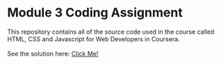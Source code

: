 # Module 3 Coding Assignment
This repository contains all of the source code used in the course called HTML, CSS and Javascript for Web Developers in Coursera.
<br>
<br>See the solution here: [Click Me!](https://katherinecallander.github.io/coursera-test/module3-solution/)

